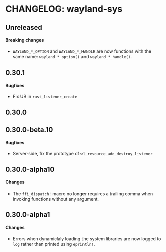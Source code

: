 # CHANGELOG: wayland-sys

## Unreleased

#### Breaking changes

- `WAYLAND_*_OPTION` and `WAYLAND_*_HANDLE` are now functions with the same name:
  `wayland_*_option()` and `wayland_*_handle()`.

## 0.30.1

#### Bugfixes

- Fix UB in `rust_listener_create`

## 0.30.0

## 0.30.0-beta.10

#### Bugfixes

- Server-side, fix the prototype of `wl_resource_add_destroy_listener`

## 0.30.0-alpha10

#### Changes

- The `ffi_dispatch!` macro no longer requires a trailing comma when invoking functions without
  any argument.

## 0.30.0-alpha1

#### Changes

- Errors when dynamiclaly loading the system libraries are now logged to `log` rather than
  printed using `eprintln!`.
